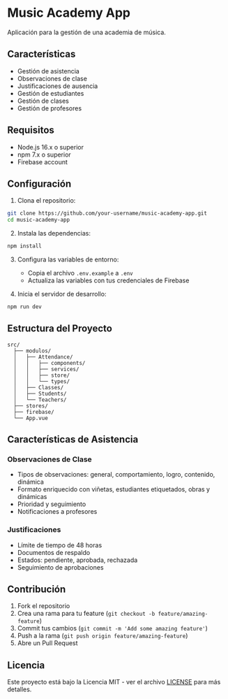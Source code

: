 # Music Academy App

Aplicación para la gestión de una academia de música.

## Características

- Gestión de asistencia
- Observaciones de clase
- Justificaciones de ausencia
- Gestión de estudiantes
- Gestión de clases
- Gestión de profesores

## Requisitos

- Node.js 16.x o superior
- npm 7.x o superior
- Firebase account

## Configuración

1. Clona el repositorio:
```bash
git clone https://github.com/your-username/music-academy-app.git
cd music-academy-app
```

2. Instala las dependencias:
```bash
npm install
```

3. Configura las variables de entorno:
   - Copia el archivo `.env.example` a `.env`
   - Actualiza las variables con tus credenciales de Firebase

4. Inicia el servidor de desarrollo:
```bash
npm run dev
```

## Estructura del Proyecto

```
src/
  ├── modulos/
  │   ├── Attendance/
  │   │   ├── components/
  │   │   ├── services/
  │   │   ├── store/
  │   │   └── types/
  │   ├── Classes/
  │   ├── Students/
  │   └── Teachers/
  ├── stores/
  ├── firebase/
  └── App.vue
```

## Características de Asistencia

### Observaciones de Clase
- Tipos de observaciones: general, comportamiento, logro, contenido, dinámica
- Formato enriquecido con viñetas, estudiantes etiquetados, obras y dinámicas
- Prioridad y seguimiento
- Notificaciones a profesores

### Justificaciones
- Límite de tiempo de 48 horas
- Documentos de respaldo
- Estados: pendiente, aprobada, rechazada
- Seguimiento de aprobaciones

## Contribución

1. Fork el repositorio
2. Crea una rama para tu feature (`git checkout -b feature/amazing-feature`)
3. Commit tus cambios (`git commit -m 'Add some amazing feature'`)
4. Push a la rama (`git push origin feature/amazing-feature`)
5. Abre un Pull Request

## Licencia

Este proyecto está bajo la Licencia MIT - ver el archivo [LICENSE](LICENSE) para más detalles.
